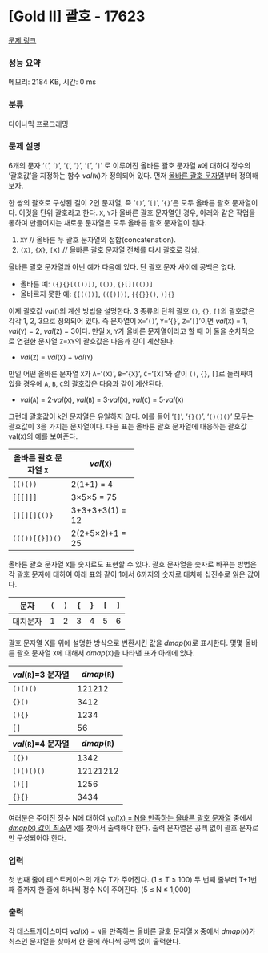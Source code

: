 # [Gold II] 괄호 - 17623 

[문제 링크](https://www.acmicpc.net/problem/17623) 

### 성능 요약

메모리: 2184 KB, 시간: 0 ms

### 분류

다이나믹 프로그래밍

### 문제 설명

<p>6개의 문자 ‘<code>(</code>’, ‘<code>)</code>’, ‘<code>{</code>’, ‘<code>}</code>’, ‘<code>[</code>’, ‘<code>]</code>’ 로 이루어진 올바른 괄호 문자열 <code>W</code>에 대하여 정수의 ‘괄호값’을 지정하는 함수 <em>val</em>(<code>W</code>)가 정의되어 있다. 먼저 <u>올바른 괄호 문자열</u>부터 정의해보자.</p>

<p>한 쌍의 괄호로 구성된 길이 2인 문자열, 즉 ‘<code>()</code>’, ‘<code>[]</code>’, ‘<code>{}</code>’은 모두 올바른 괄호 문자열이다. 이것을 단위 괄호라고 한다. <code>X</code>, <code>Y</code>가 올바른 괄호 문자열인 경우, 아래와 같은 작업을 통하여 만들어지는 새로운 문자열은 모두 올바른 괄호 문자열이 된다.</p>

<ol>
	<li><code>XY</code> // 올바른 두 괄호 문자열의 접합(concatenation).</li>
	<li><code>(X)</code>, <code>{X}</code>, <code>[X]</code> // 올바른 괄호 문자열 전체를 다시 괄호로 감쌈.</li>
</ol>

<p>올바른 괄호 문자열과 아닌 예가 다음에 있다. 단 괄호 문자 사이에 공백은 없다.</p>

<ul>
	<li>올바른 예: <code>({}{}[(())])</code>, <code>(())</code>, <code>{}[][(())]</code></li>
	<li>올바르지 못한 예: <code>{[(())]</code>, <code>(([)]))</code>, <code>{{{}}()</code>, <code>)]{}</code></li>
</ul>

<p>이제 괄호값 <em>val</em>()의 계산 방법을 설명한다. 3 종류의 단위 괄호 <code>()</code>, <code>{}</code>, <code>[]</code>의 괄호값은 각각 1, 2, 3으로 정의되어 있다. 즉 문자열이 <code>X</code>=‘<code>()</code>’, <code>Y</code>=‘<code>{}</code>’, <code>Z</code>=‘<code>[]</code>’이면 <em>val</em>(<code>X</code>) = 1, <em>val</em>(<code>Y</code>) = 2, <em>val</em>(<code>Z</code>) = 3이다. 만일 <code>X</code>, <code>Y</code>가 올바른 문자열이라고 할 때 이 둘을 순차적으로 연결한 문자열 <code>Z</code>=<code>XY</code>의 괄호값은 다음과 같이 계산된다.</p>

<ul>
	<li><em>val</em>(<code>Z</code>) = <em>val</em>(<code>X</code>) + <em>val</em>(<code>Y</code>)</li>
</ul>

<p>만일 어떤 올바른 문자열 <code>X</code>가 <code>A</code>=‘<code>(X)</code>’, <code>B</code>=‘<code>{X}</code>’, <code>C</code>=‘<code>[X]</code>’와 같이 <code>()</code>, <code>{}</code>, <code>[]</code>로 둘러싸여 있을 경우에 <code>A</code>, <code>B</code>, <code>C</code>의 괄호값은 다음과 같이 계산된다.</p>

<ul>
	<li><em>val</em>(<code>A</code>) = 2·<em>val</em>(<code>X</code>), <em>val</em>(<code>B</code>) = 3·<em>val</em>(<code>X</code>), <em>val</em>(<code>C</code>) = 5·<em>val</em>(<code>X</code>)</li>
</ul>

<p>그런데 괄호값이 k인 문자열은 유일하지 않다. 예를 들어 ‘<code>[]</code>’, ‘<code>{}()</code>’, ‘<code>()()()</code>’ 모두는 괄호값이 3을 가지는 문자열이다. 다음 표는 올바른 괄호 문자열에 대응하는 괄호값 val(<code>X</code>)의 예를 보여준다.</p>

<table class="table table-bordered" style="width: 50%;">
	<thead>
		<tr>
			<th>올바른 괄호 문자열 <code>X</code></th>
			<th><em>val</em>(<code>X</code>)</th>
		</tr>
	</thead>
	<tbody>
		<tr>
			<td><code>(()())</code></td>
			<td>2(1+1) = 4</td>
		</tr>
		<tr>
			<td><code>[[[]]]</code></td>
			<td>3×5×5 = 75</td>
		</tr>
		<tr>
			<td><code>[][][]{()}</code></td>
			<td>3+3+3+3(1) = 12</td>
		</tr>
		<tr>
			<td><code>((())[{}])()</code></td>
			<td>2(2+5×2)+1 = 25</td>
		</tr>
	</tbody>
</table>

<p>올바른 괄호 문자열 <code>X</code>를 숫자로도 표현할 수 있다. 괄호 문자열을 숫자로 바꾸는 방법은 각 괄호 문자에 대하여 아래 표와 같이 1에서 6까지의 숫자로 대치해 십진수로 읽은 값이다.</p>

<table class="table table-bordered" style="width: 50%;">
	<thead>
		<tr>
			<th>문자</th>
			<th><code>(</code></th>
			<th><code>)</code></th>
			<th><code>{</code></th>
			<th><code>}</code></th>
			<th><code>[</code></th>
			<th><code>]</code></th>
		</tr>
	</thead>
	<tbody>
		<tr>
			<td>대치문자</td>
			<td>1</td>
			<td>2</td>
			<td>3</td>
			<td>4</td>
			<td>5</td>
			<td>6</td>
		</tr>
	</tbody>
</table>

<p>괄호 문자열 X를 위에 설명한 방식으로 변환시킨 값을 <em>dmap</em>(<code>X</code>)로 표시한다. 몇몇 올바른 괄호 문자열 <code>X</code>에 대해서 <em>dmap</em>(<code>X</code>)을 나타낸 표가 아래에 있다.</p>

<table class="table table-bordered" style="width: 50%;">
	<thead>
		<tr>
			<th><em>val</em>(<code>R</code>)=3 문자열</th>
			<th><em>dmap</em>(<code>R</code>)</th>
		</tr>
	</thead>
	<tbody>
		<tr>
			<td><code>()()()</code></td>
			<td>121212</td>
		</tr>
		<tr>
			<td><code>{}()</code></td>
			<td>3412</td>
		</tr>
		<tr>
			<td><code>(){}</code></td>
			<td>1234</td>
		</tr>
		<tr>
			<td><code>[]</code></td>
			<td>56</td>
		</tr>
	</tbody>
	<thead>
		<tr>
			<th><em>val</em>(<code>R</code>)=4 문자열</th>
			<th><em>dmap</em>(<code>R</code>)</th>
		</tr>
	</thead>
	<tbody>
		<tr>
			<td><code>({})</code></td>
			<td>1342</td>
		</tr>
		<tr>
			<td><code>()()()()</code></td>
			<td>12121212</td>
		</tr>
		<tr>
			<td><code>()[]</code></td>
			<td>1256</td>
		</tr>
		<tr>
			<td><code>{}{}</code></td>
			<td>3434</td>
		</tr>
	</tbody>
</table>

<p>여러분은 주어진 정수 N에 대하여 <u><em>val</em>(<code>X</code>) = N을 만족하는 올바른 괄호 문자열</u> 중에서 <u><em>dmap</em>(<code>X</code>) 값이 최소</u>인 <code>X</code>를 찾아서 출력해야 한다. 출력 문자열은 공백 없이 괄호 문자로만 구성되어야 한다.</p>

### 입력 

 <p>첫 번째 줄에 테스트케이스의 개수 T가 주어진다. (1 ≤ T ≤ 100) 두 번째 줄부터 T+1번째 줄까지 한 줄에 하나씩 정수 N이 주어진다. (5 ≤ N ≤ 1,000)</p>

### 출력 

 <p>각 테스트케이스마다 <em>val</em>(<code>X</code>) = <code>N</code>을 만족하는 올바른 괄호 문자열 <code>X</code> 중에서 <em>dmap</em>(<code>X</code>)가 최소인 문자열을 찾아서 한 줄에 하나씩 공백 없이 출력한다.</p>

